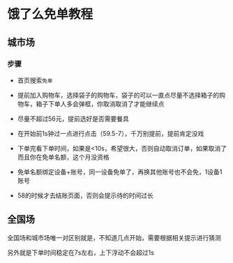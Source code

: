 # 饿了么免单教程

## 城市场

### 步骤

* 首页搜索`免单`

* 提前加入购物车，选择袋子的购物车，袋子的可以一直点尽量不选择箱子的购物车，箱子下单人多会弹框，你取消取消了才能继续点

* 尽量不超过56元，提前选好是否需要餐具

* 在开始前1s钟过一点进行点击（59.5-7），千万别提前，提前肯定没戏

* 下单完看下单时间，如果是<10s，希望很大，否则自动取消订单，如果取消了而且你在免单名额，这个月没资格

* 免单名额绑定设备+账号，同一设备免单了，再换其他账号也不会免，1设备1账号

* 58的时候才去结账页面，否则会提示待的时间过长



## 全国场

全国场和城市场唯一对区别就是，不知道几点开始，需要根据相关提示进行猜测

另外就是下单时间稳定在7s左右，上下浮动不会超过1s



